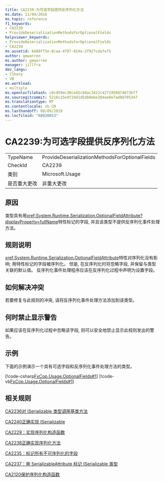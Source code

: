 ```yaml
---
title: CA2239:为可选字段提供反序列化方法
ms.date: 11/04/2016
ms.topic: reference
f1_keywords:
- CA2239
- ProvideDeserializationMethodsForOptionalFields
helpviewer_keywords:
- ProvideDeserializationMethodsForOptionalFields
- CA2239
ms.assetid: 6480ff5e-0caa-4707-814e-2f927cdafef5
author: gewarren
ms.author: gewarren
manager: jillfra
dev_langs:
- CSharp
- VB
ms.workload:
- multiple
ms.openlocfilehash: c0cd59ec30ce45c94ac3422c4271959d74073bff
ms.sourcegitcommit: 5216c15e9f24d1d5db9ebe204ee0e7ad08705347
ms.translationtype: MT
ms.contentlocale: zh-CN
ms.lasthandoff: 08/09/2019
ms.locfileid: "68920053"
---
```

# <a name="ca2239-provide-deserialization-methods-for-optional-fields"></a>CA2239:为可选字段提供反序列化方法

|||
|-|-|
|TypeName|ProvideDeserializationMethodsForOptionalFields|
|CheckId|CA2239|
|类别|Microsoft.Usage|
|是否重大更改|非重大更改|

## <a name="cause"></a>原因
类型具有用<xref:System.Runtime.Serialization.OptionalFieldAttribute?displayProperty=fullName>特性标记的字段, 并且该类型不提供反序列化事件处理方法。

## <a name="rule-description"></a>规则说明
<xref:System.Runtime.Serialization.OptionalFieldAttribute>特性对序列化没有影响; 用特性标记的字段被序列化。 但是, 在反序列化时将忽略字段, 并保留与类型关联的默认值。 反序列化事件处理程序应该在反序列化过程中声明为设置字段。

## <a name="how-to-fix-violations"></a>如何解决冲突
若要修复与此规则的冲突, 请将反序列化事件处理方法添加到该类型。

## <a name="when-to-suppress-warnings"></a>何时禁止显示警告
如果应该在反序列化过程中忽略该字段, 则可以安全地禁止显示此规则发出的警告。

## <a name="example"></a>示例
下面的示例演示一个具有可选字段和反序列化事件处理方法的类型。

[!code-csharp[FxCop.Usage.OptionalFields#1](../code-quality/codesnippet/CSharp/ca2239-provide-deserialization-methods-for-optional-fields_1.cs)]
[!code-vb[FxCop.Usage.OptionalFields#1](../code-quality/codesnippet/VisualBasic/ca2239-provide-deserialization-methods-for-optional-fields_1.vb)]

## <a name="related-rules"></a>相关规则
[CA2236对 ISerializable 类型调用基类方法](../code-quality/ca2236-call-base-class-methods-on-iserializable-types.md)

[CA2240正确实现 ISerializable](../code-quality/ca2240-implement-iserializable-correctly.md)

[CA2229：实现序列化构造函数](../code-quality/ca2229-implement-serialization-constructors.md)

[CA2238正确实现序列化方法](../code-quality/ca2238-implement-serialization-methods-correctly.md)

[CA2235：标记所有不可序列化的字段](../code-quality/ca2235-mark-all-non-serializable-fields.md)

[CA2237：用 SerializableAttribute 标记 ISerializable 类型](../code-quality/ca2237-mark-iserializable-types-with-serializableattribute.md)

[CA2120保护序列化构造函数](../code-quality/ca2120-secure-serialization-constructors.md)